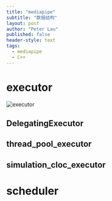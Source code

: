 ```yaml
---
title: "mediapipe"
subtitle: "数据结构"
layout: post
author: "Peter Lau"
published: false
header-style: text
tags:
  - mediapipe
  - C++
---
```


# executor

![executor](https://cdn.nlark.com/yuque/0/2023/jpeg/32387092/1681527068347-6d92d7fb-98f6-49ad-8d2d-38c1b633403c.jpeg)

## DelegatingExecutor

## thread_pool_executor

## simulation_cloc_executor



# scheduler


